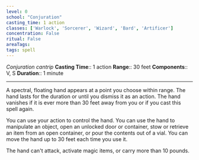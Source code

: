 ```yaml
---
level: 0
school: "Conjuration"
casting_time: 1 action
classes: ['Warlock', 'Sorcerer', 'Wizard', 'Bard', 'Artificer']
concentration: False
ritual: False
areaTags: 
tags: spell
---
```


_Conjuration cantrip_
**Casting Time**:: 1 action
**Range**:: 30 feet
**Components**:: V, S
**Duration**:: 1 minute

---

A spectral, floating hand appears at a point you choose within range. The hand lasts for the duration or until you dismiss it as an action. The hand vanishes if it is ever more than 30 feet away from you or if you cast this spell again.

You can use your action to control the hand. You can use the hand to manipulate an object, open an unlocked door or container, stow or retrieve an item from an open container, or pour the contents out of a vial. You can move the hand up to 30 feet each time you use it.

The hand can't attack, activate magic items, or carry more than 10 pounds.




